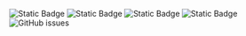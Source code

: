 ![Static Badge](https://img.shields.io/badge/blacklists-60-000000) ![Static Badge](https://img.shields.io/badge/blacklisted-2691029-cc0000) ![Static Badge](https://img.shields.io/badge/whitelisted-2245-00CC00) ![Static Badge](https://img.shields.io/badge/streaming_blacklist-28107-000000) ![GitHub issues](https://img.shields.io/github/issues/fabriziosalmi/blacklists)
